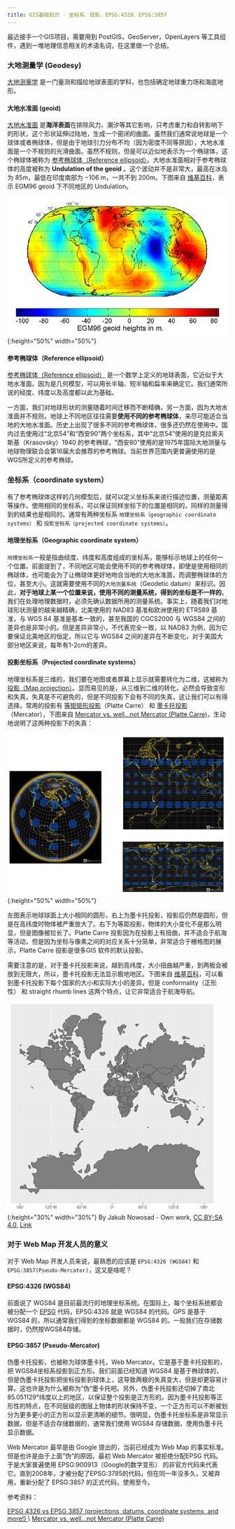 ```yaml
---
title: GIS基础知识 - 坐标系、投影、EPSG:4326、EPSG:3857
---
```


最近接手一个GIS项目，需要用到 PostGIS，GeoServer，OpenLayers 等工具组件，遇到一堆地理信息相关的术语名词，在这里做一个总结。

### 大地测量学 (Geodesy)

[大地测量学](https://en.wikipedia.org/wiki/Geodesy) 是一门量测和描绘地球表面的学科，也包括确定地球重力场和海底地形。

#### 大地水准面 (geoid)

[大地水准面](https://en.wikipedia.org/wiki/Geoid) 是**海洋表面**在排除风力、潮汐等其它影响，只考虑重力和自转影响下的形状，这个形状延伸过陆地，生成一个密闭的曲面。虽然我们通常说地球是一个球体或者椭球体，但是由于地球引力分布不均（因为密度不同等原因），大地水准面是一个不规则的光滑曲面。虽然不规则，但是可以近似地表示为一个椭球体，这个椭球体被称为 [参考椭球体（Reference ellipsoid）](https://en.wikipedia.org/wiki/Reference_ellipsoid)。大地水准面相对于参考椭球体的高度被称为 **Undulation of the geoid** 。这个波动并不是非常大，最高在冰岛为 85m，最低在印度南部为 −106 m，一共不到 200m。下图来自 [维基百科](https://en.wikipedia.org/wiki/Geoid)，表示 EGM96 geoid 下不同地区的 Undulation。

![img](/img/posts/165220-20190904132051915-475643758.png){:height="50%" width="50%"}

#### 参考椭球体（Reference ellipsoid）

[参考椭球体（Reference ellipsoid）](https://en.wikipedia.org/wiki/Reference_ellipsoid) 是一个数学上定义的地球表面，它近似于大地水准面。因为是几何模型，可以用长半轴、短半轴和扁率来确定它。我们通常所说的经度、纬度以及高度都以此为基础。

一方面，我们对地球形状的测量随着时间迁移而不断精确，另一方面，因为大地水准面并不规则，地球上不同地区往往需要**使用不同的参考椭球体**，来尽可能适合当地的大地水准面。历史上出现了很多不同的参考椭球体，很多还仍然在使用中。国内过去使用过“北京54”和“西安90”两个坐标系，其中“北京54”使用的是克拉索夫斯基（Krasovsky）1940 的参考椭球，“西安80”使用的是1975年国际大地测量与地球物理联合会第16届大会推荐的参考椭球。当前世界范围内更普遍使用的是WGS所定义的参考椭球。

### 坐标系（coordinate system）

有了参考椭球体这样的几何模型后，就可以定义坐标系来进行描述位置，测量距离等操作，使用相同的坐标系，可以保证同样坐标下的位置是相同的，同样的测量得到的结果也是相同的。通常有两种坐标系 `地理坐标系（geographic coordinate systems）` 和 `投影坐标系（projected coordinate systems）`。

#### 地理坐标系（Geographic coordinate system）

`地理坐标系`一般是指由经度、纬度和高度组成的坐标系，能够标示地球上的任何一个位置。前面提到了，不同地区可能会使用不同的参考椭球体，即使是使用相同的椭球体，也可能会为了让椭球体更好地吻合当地的大地水准面，而调整椭球体的方位，甚至大小。这就需要使用不同的`大地测量系统`（Geodetic datum）来标识。因此，**对于地球上某一个位置来说，使用不同的测量系统，得到的坐标是不一样的**。我们在处理地理数据时，必须先确认数据所用的测量系统。事实上，随着我们对地球形状测量的越来越精确，北美使用的 NAD83 基准和欧洲使用的 ETRS89 基准，与 WGS 84 基准是基本一致的，甚至我国的 CGCS2000 与 WGS84 之间的差异也是非常小的。但是差异非常小，不代表完全一致，以 NAD83 为例，因为它要保证北美地区的恒定，所以它与 WGS84 之间的差异在不断变化，对于美国大部分地区来说，每年有1-2cm的差异。

#### 投影坐标系（Projected coordinate systems）

地理坐标系是三维的，我们要在地图或者屏幕上显示就需要转化为二维，这被称为 [投影（Map projection）](https://en.wikipedia.org/wiki/Map_projection)。显而易见的是，从三维到二维的转化，必然会导致变形和失真，失真是不可避免的，但是不同投影下会有不同的失真，这让我们可以有得选择。常用的投影有 [等矩矩形投影](https://en.wikipedia.org/wiki/Equirectangular_projection)（Platte Carre） 和 [墨卡托投影](https://en.wikipedia.org/wiki/Mercator_projection)（Mercator），下图来自 [Mercator vs. well…not Mercator (Platte Carre)](https://idvux.wordpress.com/2007/06/06/mercator-vs-well-not-mercator-platte-carre/)，生动地说明了这两种投影下的失真：

![img](/img/posts/165220-20190904172204757-1850337732.png){:height="50%" width="50%"}

左图表示地球球面上大小相同的圆形，右上为墨卡托投影，投影后仍然是圆形，但是在高纬度时物体被严重放大了。右下为等距投影，物体的大小变化不是那么明显，但是图像被拉长了。Platte Carre 投影因为在投影上有扭曲，并不适合于航海等活动，但是因为坐标与像素之间的对应关系十分简单，非常适合于栅格图的展示，Platte Carre 投影是很多GIS 软件的默认投影。

需要注意的是，对于墨卡托投影来说，越到高纬度，大小扭曲越严重，到两极会被放到无限大，所以，墨卡托投影无法显示极地地区。下图来自 [维基百科](https://en.wikipedia.org/wiki/Mercator_projection)，可以看到墨卡托投影下每个国家的大小和实际大小的差异。但是 conformality（正形性） 和 straight rhumb lines 这两个特点，让它非常适合于航海导航。

![墨卡托投影下各个国家的大小和实际大小](/img/posts/165220-20190904184435623-813112659.gif){:height="30%" width="30%"}
By Jakub Nowosad - Own work, [CC BY-SA 4.0](https://creativecommons.org/licenses/by-sa/4.0), [Link](https://commons.wikimedia.org/w/index.php?curid=73955926)

### 对于 Web Map 开发人员的意义

对于 Web Map 开发人员来说，最熟悉的应该是 `EPSG:4326 (WGS84)` 和 `EPSG:3857(Pseudo-Mercator)`，这又是啥呢？

#### EPSG:4326 (WGS84)

前面说了 WGS84 是目前最流行的地理坐标系统。在国际上，每个坐标系统都会被分配一个 [EPSG](https://epsg.io/) 代码，EPSG:4326 就是 WGS84 的代码。GPS 是基于 WGS84 的，所以通常我们得到的坐标数据都是 WGS84 的。一般我们在存储数据时，仍然按WGS84存储。

#### EPSG:3857 (Pseudo-Mercator)

伪墨卡托投影，也被称为球体墨卡托，Web Mercator。它是基于墨卡托投影的，把 WGS84坐标系投影到正方形。我们前面已经知道 WGS84 是基于椭球体的，但是伪墨卡托投影把坐标投影到球体上，这导致两极的失真变大，但是却更容易计算。这也许是为什么被称为”伪“墨卡托吧。另外，伪墨卡托投影还切掉了南北85.051129°纬度以上的地区，以保证整个投影是正方形的。因为墨卡托投影等正形性的特点，在不同层级的图层上物体的形状保持不变，一个正方形可以不断被划分为更多更小的正方形以显示更清晰的细节。很明显，伪墨卡托坐标系是非常显示数据，但是不适合存储数据的，通常我们使用 WGS84 存储数据，使用伪墨卡托显示数据。

Web Mercator 最早是由 Google 提出的，当前已经成为 Web Map 的事实标准。但是也许是由于上面”伪“的原因，最初 Web Mercator 被拒绝分配EPSG 代码。于是大家普遍使用 EPSG:900913（Google的数字变形） 的非官方代码来代表它。直到2008年，才被分配了EPSG:3785的代码，但在同一年没多久，又被弃用，重新分配了 EPSG:3857 的正式代码，使用至今。

参考资料：

[EPSG 4326 vs EPSG 3857 (projections, datums, coordinate systems, and more!) ](https://lyzidiamond.com/posts/4326-vs-3857) \\
[Mercator vs. well…not Mercator (Platte Carre)](https://idvux.wordpress.com/2007/06/06/mercator-vs-well-not-mercator-platte-carre/)